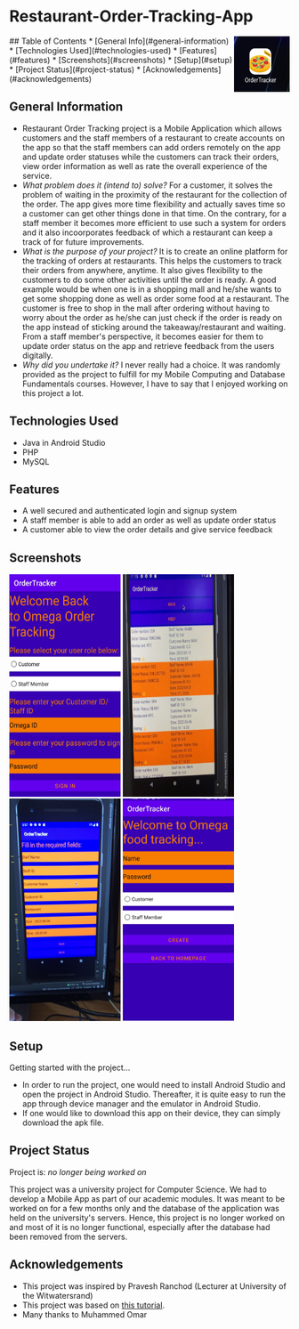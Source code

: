 # Restaurant-Order-Tracking-App

 <img src = "./images/app_on_phone.jpg" align="right" alt = "App Logo" width = 100 height = 100 title = "App Logo">
## Table of Contents
* [General Info](#general-information)
* [Technologies Used](#technologies-used)
* [Features](#features)
* [Screenshots](#screenshots)
* [Setup](#setup)
* [Project Status](#project-status)
* [Acknowledgements](#acknowledgements)


<!-- * [License](#license) -->


## General Information
- Restaurant Order Tracking project is a Mobile Application which allows customers and the staff members of a restaurant to create accounts on the app so that the staff members can add orders remotely on the app and update order statuses while the customers can track their orders, view order information as well as rate the overall experience of the service.  
- _What problem does it (intend to) solve?_
 For a customer, it solves the problem of waiting in the proximity of the restaurant for the collection of the order. The app gives more time flexibility and actually saves time so a customer can get other things done in that time. On the contrary, for a staff member it becomes more efficient to use such a system for orders and it also incoorporates feedback of which a restaurant can keep a track of for future improvements.
- _What is the purpose of your project?_
 It is to create an online platform for the tracking of orders at restaurants. This helps the customers to track their orders from anywhere, anytime. It also gives flexibility to the customers to do some other activities until the order is ready. A good example would be when one is in a shopping mall and he/she wants to get some shopping done as well as order some food at a restaurant. The customer is free to shop in the mall after ordering without having to worry about the order as he/she can just check if the order is ready on the app instead of sticking around the takeaway/restaurant and waiting. From a staff member's perspective, it becomes easier for them to update order status on the app and retrieve feedback from the users digitally.
- _Why did you undertake it?_
 I never really had a choice. It was randomly provided as the project to fulfill for my Mobile Computing and Database Fundamentals courses. However, I have to say that I enjoyed working on this project a lot.
<!-- You don't have to answer all the questions - just the ones relevant to your project. -->


## Technologies Used
- Java in Android Studio
- PHP
- MySQL


## Features

- A well secured and authenticated login and signup system
- A staff member is able to add an order as well as update order status
- A customer able to view the order details and give service feedback



## Screenshots
<p float="left">
<img src = "./images/login_homepage.jpg" alt = "Login Page" width = 200 height = 400 title = "Login Page">
<img src = "./images/order_status.jpg" alt = "Order Status" width = 200 height = 400 title = "Order Status">
<img src = "./images/staff_order_creation.jpg" alt = "Add Order" width = 200 height = 400 title = "Add Order">
<img src = "./images/new_acc_creation.jpg" alt = "SignUp Page" width = 200 height = 400 title = "Signup Page">
</p>
<!-- If you have screenshots you'd like to share, include them here. -->


## Setup
Getting started with the project...

- In order to run the project, one would need to install Android Studio and open the project in Android Studio. Thereafter, it is quite easy to run the app through device manager and the emulator in Android Studio.
- If one would like to download this app on their device, they can simply download the apk file.








## Project Status
Project is: _no longer being worked on_

This project was a university project for Computer Science. We had to develop a Mobile App as part of our academic modules. It was meant to be worked on for a few months only and the database of the application was held on the university's servers. Hence, this project is no longer worked on and most of it is no longer functional, especially after the database had been removed from the servers.





## Acknowledgements

- This project was inspired by Pravesh Ranchod (Lecturer at University of the Witwatersrand)
- This project was based on [this tutorial](https://www.example.com).
- Many thanks to Muhammed Omar





<!-- Optional -->
<!-- ## License -->
<!-- This project is open source and available under the [... License](). -->

<!-- You don't have to include all sections - just the one's relevant to your project -->

